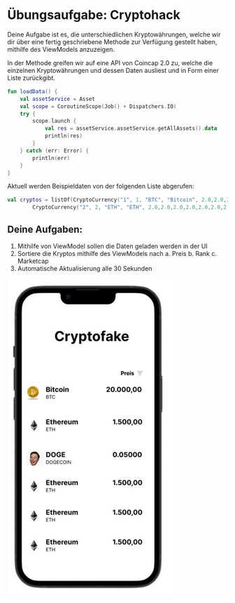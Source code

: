 # Übungsaufgabe: Cryptohack

Deine Aufgabe ist es, die unterschiedlichen Kryptowährungen, welche wir dir über eine fertig
geschriebene Methode zur Verfügung gestellt haben, mithilfe des ViewModels anzuzeigen.

In der Methode greifen wir auf eine API von Coincap 2.0 zu, welche die einzelnen Kryptowährungen
und dessen Daten ausliest und in Form einer Liste zurückgibt.

```kotlin 
fun loadData() {
    val assetService = Asset
    val scope = CoroutineScope(Job() + Dispatchers.IO)
    try {
        scope.launch {
            val res = assetService.assetService.getAllAssets().data
            println(res)
        }
    } catch (err: Error) {
        println(err)
    }
}
```

Aktuell werden Beispieldaten von der folgenden Liste abgerufen:

```kotlin 
val cryptos = listOf(CryptoCurrency("1", 1, "BTC", "Bitcoin", 2.0,2.0,2.0,2.0,2.0,2.0,2.0,""),
        CryptoCurrency("2", 2, "ETH", "ETH", 2.0,2.0,2.0,2.0,2.0,2.0,2.0,""))
```

## Deine Aufgaben:

1. Mithilfe von ViewModel sollen die Daten geladen werden in der UI
2. Sortiere die Kryptos mithilfe des ViewModels nach
   a. Preis
   b. Rank
   c. Marketcap
3. Automatische Aktualisierung alle 30 Sekunden

![img.png](img.png)
